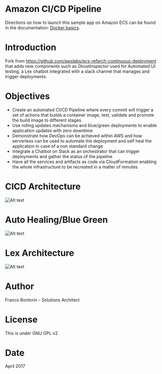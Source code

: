 # Amazon CI/CD Pipeline
Directions on how to launch this sample app on Amazon ECS can be found in the documentation: [Docker basics](http://docs.aws.amazon.com/AmazonECS/latest/developerguide/docker-basics.html).


# Introduction
Fork from https://github.com/awslabs/ecs-refarch-continuous-deployment that adds new components such as GhostInspector used for Automated UI testing, a Lex chatbot integrated with a slack channel that manages and trigger deployments.


# Objectives
* Create an automated CI/CD Pipeline where every commit will trigger a set of actions that builds a container image, test, validate and promote the build image to different stages
* Use rolling updates mechanisms and blue/green deployments to enable application updates with zero downtime
* Demonstrate how DevOps can be achieved within AWS and how serverless can be used to automate the deployment and self heal the application in case of a non standard change
* Integrate a Chatbot on Slack as an orchestrator that can trigger deployments and gather the status of the pipeline
* Have all the services and artifacts as code via CloudFormation enabling the whole infrastructure to be recreated in a matter of minutes


# CICD Architecture

![Alt text](http://prod.octankcorp.com/_images/cicd_architecture.png "CI/CD Architecture")


# Auto Healing/Blue Green

![Alt text](http://prod.octankcorp.com/_images/ah_architecture.png "Blue/Green Architecture")


# Lex Architecture

![Alt text](http://prod.octankcorp.com/_images/lex.png "Lex Architecture")


# Author

Franco Bontorin - 
Solutions Architect


# License

This is under GNU GPL v2


# Date

April 2017
